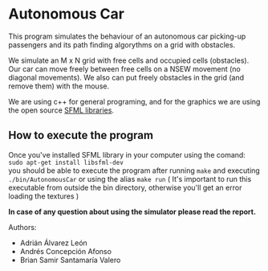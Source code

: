 # Autonomous Car

This program simulates the behaviour of an autonomous car  picking-up passengers and its path finding algorythms on a grid with obstacles.

We simulate an M x N grid with free cells and occupied cells (obstacles). Our car can move freely between free cells on a NSEW movement (no diagonal movements). We also can put freely obstacles in the grid (and remove them) with the mouse.

We are using c++ for general programing, and for the graphics we are using the open source [SFML libraries](https://www.sfml-dev.org).

## How to execute the program

Once you've installed SFML library in your computer using the comand:
```sudo apt-get install libsfml-dev```<br>
 you should be able to execute the program after running ```make``` and executing ```./bin/AutonomousCar``` or using the alias ```make run``` ( It's important to run this executable from outside the bin directory, otherwise you'll get an error loading the textures )

 **In case of any question about using the simulator please read the report.**

Authors:
* Adrián Álvarez León
* Andrés Concepción Afonso
* Brian Samir Santamaría Valero
